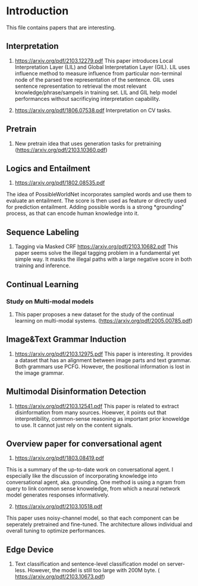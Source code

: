 # Introduction

This file contains papers that are interesting. 

## Interpretation
1. https://arxiv.org/pdf/2103.12279.pdf 
This paper introduces Local Interpretation Layer (LIL) and Global Interpretation Layer (GIL). LIL uses influence method to measure influence from particular non-terminal node of the parsed tree representation of the sentence. GIL uses sentence representation to retrieval the most relevant knowledge/phrase/sampels in training set. LIL and GIL help model performances without sacrificying interpretation capability.

2. https://arxiv.org/pdf/1806.07538.pdf 
Interpretation on CV tasks.


## Pretrain
1. New pretrain idea that uses generation tasks for pretraining (https://arxiv.org/pdf/2103.10360.pdf)

## Logics and Entailment

1. https://arxiv.org/pdf/1802.08535.pdf

The idea of PossibleWorldNet incorporates sampled words and use them to evaluate an entailment. The score is then used as feature or directly used for prediction entailment. Adding possible words is a strong *grounding" process, as that can encode human knowledge into it. 

## Sequence Labeling
1. Tagging via Masked CRF https://arxiv.org/pdf/2103.10682.pdf
This paper seems solve the illegal tagging problem in a fundamental yet simple way. It masks the illegal paths with a large negative score in both training and inference. 

## Continual Learning
### Study on Multi-modal models
1. This paper proposes a new dataset for the study of the continual learning on multi-modal systems. (https://arxiv.org/pdf/2005.00785.pdf)

## Image&Text Grammar Induction
1. https://arxiv.org/pdf/2103.12975.pdf
This paper is interesting. It provides a dataset that has an alignment between image parts and text grammar. Both grammars use PCFG. However, the positional information is lost in the image grammar. 

## Multimodal Disinformation Detection
1. https://arxiv.org/pdf/2103.12541.pdf
This paper is related to extract disinformation from many sources. Hoewver, it points out that interpretibility, common-sense reasoning as important prior knoweldge to use. It cannot just rely on the content signals. 

## Overview paper for conversational agent 

1. https://arxiv.org/pdf/1803.08419.pdf

This is a summary of the up-to-date work on conversational agent. I especially like the discussion of incorporating knowledge into conversational agent, aka. grounding. One method is using a ngram from query to link common sense knoweledge, from which a neural network model generates responses informatively. 

2. https://arxiv.org/pdf/2103.10518.pdf

This paper uses noisy-channel model, so that each component can be seperately pretrained and fine-tuned. The architecture allows individual and overall tuning to optimize performances. 

## Edge Device

1. Text classification and sentence-level classification model on server-less. However, the model is still too large with 200M byte. ( https://arxiv.org/pdf/2103.10673.pdf)

